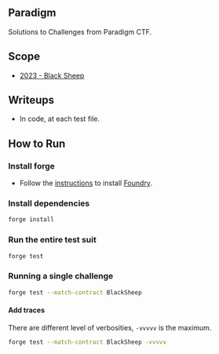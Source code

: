 ## Paradigm

Solutions to Challenges from Paradigm CTF.

## Scope

* [2023 - Black Sheep](https://github.com/paradigmxyz/paradigm-ctf-2023/tree/main/black-sheep/challenge/project)

## Writeups

* In code, at each test file.

## How to Run

### Install forge

* Follow the [instructions](https://book.getfoundry.sh/getting-started/installation.html) to install [Foundry](https://github.com/foundry-rs/foundry).

### Install dependencies

```bash
forge install
```

### Run the entire test suit

```bash
forge test
```

### Running a single challenge

```bash
forge test --match-contract BlackSheep
```

#### Add traces

There are different level of verbosities, `-vvvvv` is the maximum.

```bash
forge test --match-contract BlackSheep -vvvvv
```
